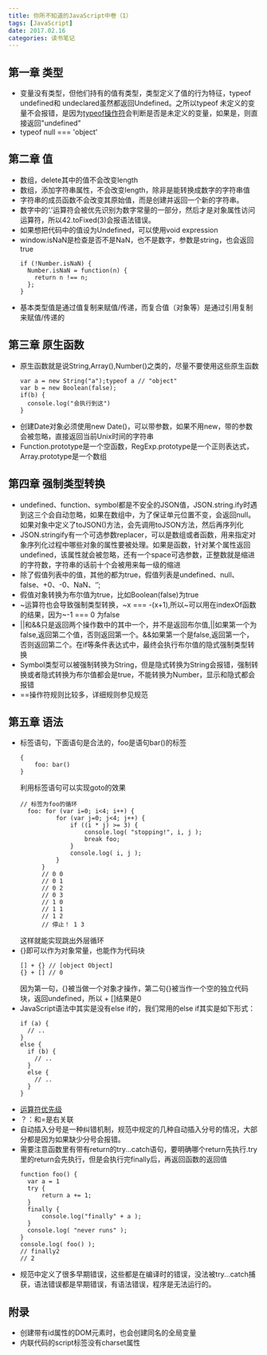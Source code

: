```yaml
---
title: 你所不知道的JavaScript中卷（1）
tags: [JavaScript]
date: 2017.02.16
categories: 读书笔记
---
```

## 第一章 类型
* 变量没有类型，但他们持有的值有类型，类型定义了值的行为特征，typeof undefined和 undeclared虽然都返回Undefined。之所以typeof 未定义的变量不会报错，是因为[typeof操作符](https://tc39.github.io/ecma262/#sec-typeof-operator)会判断是否是未定义的变量，如果是，则直接返回"undefined"
* typeof null === 'object'
<!--more-->
## 第二章 值
* 数组，delete其中的值不会改变length
* 数组，添加字符串属性，不会改变length，除非是能转换成数字的字符串值
* 字符串的成员函数不会改变其原始值，而是创建并返回一个新的字符串。
* 数字中的‘.’运算符会被优先识别为数字常量的一部分，然后才是对象属性访问运算符，所以42.toFixed(3)会报语法错误。
* 如果想把代码中的值设为Undefined，可以使用void expression
* window.isNaN是检查是否不是NaN，也不是数字，参数是string，也会返回true
  ```
  if (!Number.isNaN) {
    Number.isNaN = function(n) {
      return n !== n;
    };
  }
  ```
* 基本类型值是通过值复制来赋值/传递，而复合值（对象等）是通过引用复制来赋值/传递的

## 第三章 原生函数
* 原生函数就是说String,Array(),Number()之类的，尽量不要使用这些原生函数
  ```
  var a = new String("a");typeof a // "object"
  var b = new Boolean(false);
  if(b) {
    console.log("会执行到这")
  }
  ```
* 创建Date对象必须使用new Date()，可以带参数，如果不用new，带的参数会被忽略，直接返回当前Unix时间的字符串
* Function.prototype是一个空函数，RegExp.prototype是一个正则表达式，Array.prototype是一个数组

## 第四章 强制类型转换
* undefined、function、symbol都是不安全的JSON值，JSON.string.ify时遇到这三个会自动忽略，如果在数组中，为了保证单元位置不变，会返回null。如果对象中定义了toJSON()方法，会先调用toJSON方法，然后再序列化
* JSON.stringify有一个可选参数replacer，可以是数组或者函数，用来指定对象序列化过程中哪些对象的属性要被处理。如果是函数，针对某个属性返回undefined，该属性就会被忽略，还有一个space可选参数，正整数就是缩进的字符数，字符串的话前十个会被用来每一级的缩进
* 除了假值列表中的值，其他的都为true，假值列表是undefined、null、false、+0、-0、NaN、‘’;
* 假值对象转换为布尔值为true，比如Boolean(false)为true
* ~运算符也会导致强制类型转换，~x === -(x+1),所以~可以用在indexOf函数的结果，因为~-1 === 0 为false
* ||和&&只是返回两个操作数中的其中一个，并不是返回布尔值,||如果第一个为false,返回第二个值，否则返回第一个。&&如果第一个是false,返回第一个，否则返回第二个。在if等条件表达式中，最终会执行布尔值的隐式强制类型转换
*  Symbol类型可以被强制转换为String，但是隐式转换为String会报错，强制转换或者隐式转换为布尔值都会是true，不能转换为Number，显示和隐式都会报错
*  ==操作符规则比较多，详细规则参见规范

## 第五章 语法
* 标签语句，下面语句是合法的，foo是语句bar()的标签
  ```
  {
      foo: bar()
  }
  
  ```
  利用标签语句可以实现goto的效果
  ```
  // 标签为foo的循环
    foo: for (var i=0; i<4; i++) {
            for (var j=0; j<4; j++) {
                if ((i * j) >= 3) {
                    console.log( "stopping!", i, j );
                    break foo;
                }
                console.log( i, j );
            }
        }
        // 0 0
        // 0 1
        // 0 2
        // 0 3
        // 1 0
        // 1 1
        // 1 2
        // 停止！ 1 3
  ```
  这样就能实现跳出外层循环
* {}即可以作为对象常量，也能作为代码块
  ```
  [] + {} // [object Object]
  {} + [] // 0
  ```
  因为第一句，{}被当做一个对象才操作，第二句{}被当作一个空的独立代码块，返回undefined，所以 + []结果是0
* JavaScript语法中其实是没有else if的，我们常用的else if其实是如下形式：
  ```
  if (a) {
    // ..
  }
  else {
    if (b) {
      // ..
    }
    else {
      // ..
    }
  }
  ```
* [运算符优先级](https://developer.mozilla.org/zh-CN/docs/Web/JavaScript/Reference/Operators/Operator_Precedence)
* ？：和=是右关联
* 自动插入分号是一种纠错机制，规范中规定的几种自动插入分号的情况，大部分都是因为如果缺少分号会报错。
* 需要注意函数里有带有return的try...catch语句，要明确哪个return先执行.try里的return会先执行，但是会执行完finally后，再返回函数的返回值
  ```
  function foo() {
    var a = 1
    try {
        return a += 1;
    }
    finally {
        console.log("finally" + a );
    }
    console.log( "never runs" );
  }
  console.log( foo() );
  // finally2
  // 2
  ```
* 规范中定义了很多早期错误，这些都是在编译时的错误，没法被try...catch捕获，语法错误都是早期错误，有语法错误，程序是无法运行的。

## 附录
* 创建带有id属性的DOM元素时，也会创建同名的全局变量
* 内联代码的script标签没有charset属性